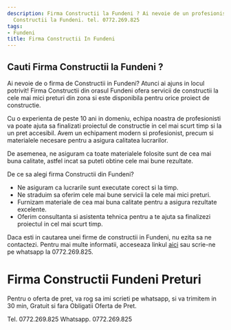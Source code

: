 ```yaml
---
description: Firma Constructii la Fundeni ? Ai nevoie de un profesionist in Firma
  Constructii la Fundeni. tel. 0772.269.825
tags:
- Fundeni
title: Firma Constructii In Fundeni
---
```



## Cauti Firma Constructii la Fundeni ?

Ai nevoie de o firma de Constructii in Fundeni? Atunci ai ajuns in locul potrivit! 
Firma Constructii din orasul Fundeni ofera servicii de constructii la cele mai mici preturi din zona si este disponibila pentru orice proiect de constructie. 

Cu o experienta de peste 10 ani in domeniu, echipa noastra de profesionisti va poate ajuta sa finalizati proiectul de constructie in cel mai scurt timp si la un pret accesibil. 
Avem un echipament modern si profesionist, precum si materialele necesare pentru a asigura calitatea lucrarilor. 

De asemenea, ne asiguram ca toate materialele folosite sunt de cea mai buna calitate, astfel incat sa puteti obtine cele mai bune rezultate. 

De ce sa alegi firma Constructii din Fundeni? 
- Ne asiguram ca lucrarile sunt executate corect si la timp. 
- Ne straduim sa oferim cele mai bune servicii la cele mai mici preturi. 
- Furnizam materiale de cea mai buna calitate pentru a asigura rezultate excelente. 
- Oferim consultanta si asistenta tehnica pentru a te ajuta sa finalizezi proiectul in cel mai scurt timp.

Daca esti in cautarea unei firme de constructii in Fundeni, nu ezita sa ne contactezi. Pentru mai multe informatii, acceseaza linkul [aici](https://www.firmaconstructii.ro/) sau scrie-ne pe whatsapp la 0772.269.825.

# Firma Constructii Fundeni Preturi
Pentru o oferta de pret, va rog sa imi scrieti pe whatsapp, si va trimitem in 30 min, Gratuit si fara Obligatii Oferta de Pret.

Tel. 0772.269.825
Whatsapp. 0772.269.825